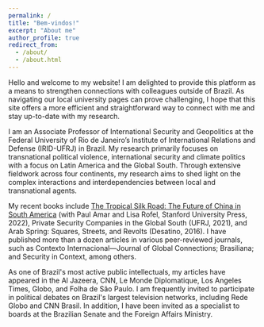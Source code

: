 ```yaml
---
permalink: /
title: "Bem-vindos!"
excerpt: "About me"
author_profile: true
redirect_from: 
  - /about/
  - /about.html
---
```




Hello and welcome to my website! I am delighted to provide this platform as a means to strengthen connections with colleagues outside of Brazil. As navigating our local university pages can prove challenging, I hope that this site offers a more efficient and straightforward way to connect with me and stay up-to-date with my research.

I am an Associate Professor of International Security and Geopolitics at the Federal University of Rio de Janeiro’s Institute of International Relations and Defense (IRID-UFRJ) in Brazil. My research primarily focuses on transnational political violence, international security and climate politics with a focus on Latin America and the Global South. Through extensive fieldwork across four continents, my research aims to shed light on the complex interactions and interdependencies between local and transnational agents.

My recent books include [The Tropical Silk Road: The Future of China in South America](https://www.sup.org/books/title/?id=34134) (with Paul Amar and Lisa Rofel, Stanford University Press, 2022), Private Security Companies in the Global South (UFRJ, 2021), and Arab Spring: Squares, Streets, and Revolts (Desatino, 2016). I have published more than a dozen articles in various peer-reviewed journals, such as Contexto Internacional—Journal of Global Connections; Brasiliana; and Security in Context, among others.

As one of Brazil's most active public intellectuals, my articles have appeared in the Al Jazeera, CNN, Le Monde Diplomatique, Los Angeles Times, Globo, and Folha de São Paulo. I am frequently invited to participate in political debates on Brazil's largest television networks, including Rede Globo and CNN Brasil. In addition, I have been invited as a specialist to boards at the Brazilian Senate and the Foreign Affairs Ministry.


